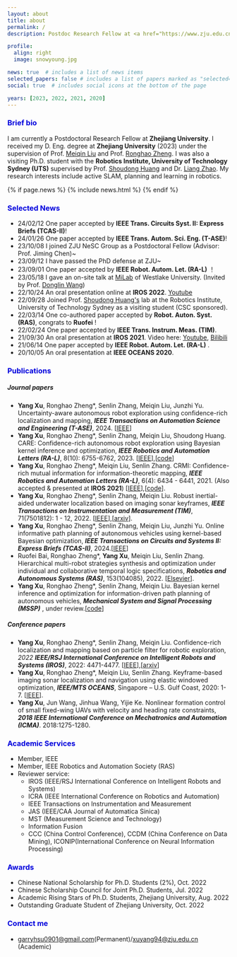 ```yaml
---
layout: about
title: about
permalink: /
description: Postdoc Research Fellow at <a href="https://www.zju.edu.cn/"> ZJU</a>.

profile:
  align: right
  image: snowyoung.jpg

news: true  # includes a list of news items
selected_papers: false # includes a list of papers marked as "selected={true}"
social: true  # includes social icons at the bottom of the page

years: [2023, 2022, 2021, 2020]
---
```


### <font color="#0000dd">Brief bio</font>

I am currently a Postdoctoral Research Fellow at **Zhejiang University**. I received my D. Eng. degree at **Zhejiang University** (2023) under the supervision of Prof. [Meiqin Liu](https://person.zju.edu.cn/mliu) and Prof. [Ronghao Zheng](https://person.zju.edu.cn/ronghaozheng).  I was also a visiting Ph.D. student with the **Robotics Institute, University of Technology Sydney (UTS)** supervised by Prof. [Shoudong Huang](https://www.uts.edu.au/staff/shoudong.huang) and Dr. [Liang Zhao](https://profiles.uts.edu.au/Liang.Zhao). My research interests include active SLAM, planning and learning in robotics.

  {% if page.news %}
    {% include news.html %}
  {% endif %}

</div>

### <font color="#0000dd">Selected News</font>

- 24/02/12 One paper accepted by **IEEE Trans. Circuits Syst. II: Express Briefs (TCAS-II)**!
- 24/01/26 One paper accepted by **IEEE Trans. Autom. Sci. Eng. (T-ASE)**!
- 23/10/08 I joined ZJU NeSC Group as a Postdoctoral Fellow (Advisor: Prof. Jiming Chen)~
- 23/09/12 I have passed the PhD defense at ZJU~
- 23/09/01 One paper accepted by **IEEE Robot. Autom. Let. (RA-L)** ！
- 23/05/18 I gave an on-site talk at [MiLab](https://milab.westlake.edu.cn/) of Westlake University. (Invited by Prof. [Donglin Wang](https://milab.westlake.edu.cn/index.html))
- 22/10/24 An oral presentation online at **IROS 2022**. [Youtube](https://youtu.be/t7awYSnC2dw)
- 22/09/28 Joined Prof. [Shoudong Huang's](https://www.uts.edu.au/staff/shoudong.huang) lab at the Robotics Institute, University of Technology Sydney as a visiting student (CSC sponsored).
- 22/03/14 One co-authored paper accepted by **Robot. Auton. Syst. (RAS)**, congrats to **Ruofei** !
- 22/02/24 One paper accepted by **IEEE Trans. Instrum. Meas. (TIM)**.
- 21/09/30 An oral presentation at **IROS 2021**. Video here: [Youtube](https://youtu.be/pUcGST2W_m8), [Bilibili](https://www.bilibili.com/video/BV1vQ4y1e77y?share_source=copy_web)
- 21/06/14 One paper accepted by **IEEE Robot. Autom. Let. (RA-L)** .
- 20/10/05 An oral presentation at **IEEE OCEANS 2020**.

### <font color="#0000dd">Publications</font>

##### Journal papers

- **Yang Xu**, Ronghao Zheng\*, Senlin Zhang, Meiqin Liu, Junzhi Yu. Uncertainty-aware autonomous robot exploration using confidence-rich localization and mapping, ***IEEE Transactions on Automation Science and Engineering (T-ASE)***, 2024. [[IEEE](https://ieeexplore.ieee.org/document/10422987/)]
- **Yang Xu**, Ronghao Zheng\*, Senlin Zhang, Meiqin Liu, Shoudong Huang. CARE: Confidence-rich autonomous robot exploration using Bayesian kernel inference and optimization, ***IEEE Robotics and Automation Letters (RA-L)***, 8(10): 6755-6762, 2023. [[IEEE](https://ieeexplore.ieee.org/abstract/document/10243037)],[[code](https://github.com/Shepherd-Gregory/BKIO-Exploration)]
- **Yang Xu**, Ronghao Zheng\*, Meiqin Liu, Senlin Zhang. CRMI: Confidence-rich mutual information for information-theoretic mapping, ***IEEE Robotics and Automation Letters (RA-L)***, 6(4): 6434 - 6441, 2021. (Also accepted & presented at **IROS 2021**) [[IEEE](https://ieeexplore.ieee.org/document/9466474)],[[code](https://github.com/Shepherd-Gregory/CRMI)].
- **Yang Xu**, Ronghao Zheng\*, Senlin Zhang, Meiqin Liu. Robust inertial-aided underwater localization based on imaging sonar keyframes, ***IEEE Transactions on Instrumentation and Measurement (TIM)***, 71(7501812): 1 - 12, 2022. [[IEEE](https://ieeexplore.ieee.org/document/9729232)],[[arxiv](https://arxiv.org/abs/2106.16032)].
- **Yang Xu**, Ronghao Zheng\*, Senlin Zhang, Meiqin Liu, Junzhi Yu. Online informative path planning of autonomous vehicles using kernel-based Bayesian optimization, ***IEEE Transactions on Circuits and Systems II: Express Briefs (TCAS-II)***, 2024.[[IEEE](https://ieeexplore.ieee.org/document/10443243)]
- Ruofei Bai, Ronghao Zheng\*, **Yang Xu**, Meiqin Liu, Senlin Zhang. Hierarchical multi-robot strategies synthesis and optimization under individual and collaborative temporal logic specifications, ***Robotics and Autonomous Systems (RAS)***, 153(104085), 2022. [[Elsevier](https://doi.org/10.1016/j.robot.2022.104085)]. 
- **Yang Xu**, Ronghao Zheng\*, Senlin Zhang, Meiqin Liu. Bayesian kernel inference and optimization for information-driven path planning of autonomous vehicles, ***Mechanical System and Signal Processing (MSSP)*** , under review.[[code](https://github.com/Shepherd-Gregory/BKIO-IPP)]

##### Conference papers

- **Yang Xu**, Ronghao Zheng\*, Senlin Zhang, Meiqin Liu. Confidence-rich localization and mapping based on particle filter for robotic exploration, *2022 **IEEE/RSJ International Conference on Intelligent Robots and Systems (IROS)***, 2022: 4471-4477. [[IEEE](https://ieeexplore.ieee.org/document/9981251)],[[arxiv](https://arxiv.org/abs/2202.09631)]
- **Yang Xu**, Ronghao Zheng\*, Meiqin Liu, Senlin Zhang. Keyframe-based imaging sonar localization and navigation using elastic windowed optimization, ***IEEE/MTS OCEANS***, Singapore – U.S. Gulf Coast, 2020: 1-7. [[IEEE](https://ieeexplore.ieee.org/document/9389045)].
- **Yang Xu**, Jun Wang, Jinhua Wang, Yijie Ke. Nonlinear formation control of small fixed-wing UAVs with velocity and heading rate constraints, ***2018 IEEE International Conference on Mechatronics and Automation (ICMA)***. 2018:1275-1280.

### <font color="#0000dd">Academic Services</font>

- Member, IEEE 
- Member, IEEE Robotics and Automation Society (RAS)
- Reviewer service:
  - IROS (IEEE/RSJ International Conference on Intelligent Robots and Systems)
  - ICRA (IEEE International Conference on Robotics and Automation)
  - IEEE Transactions on Instrumentation and Measurement
  - JAS (IEEE/CAA Journal of Automatica Sinica)
  - MST (Measurement Science and Technology)
  - Information Fusion
  - CCC (China Control Conference), CCDM (China Conference on Data Mining), ICONIP(International Conference on Neural Information Processing)

### <font color="#0000dd">Awards</font>

- Chinese National Scholarship for Ph.D. Students (2%), Oct. 2022
- Chinese Scholarship Council for Joint Ph.D. Students, Jul. 2022
- Academic Rising Stars of Ph.D. Students, Zhejiang University, Aug. 2022
- Outstanding Graduate Student of Zhejiang University, Oct. 2022

### <font color="#0000dd">Contact me</font>

- garryhsu0901@gmail.com(Permanent)/xuyang94@zju.edu.cn (Academic)
